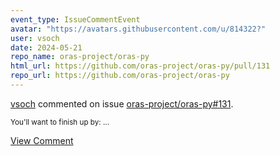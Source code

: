 ```yaml
---
event_type: IssueCommentEvent
avatar: "https://avatars.githubusercontent.com/u/814322?"
user: vsoch
date: 2024-05-21
repo_name: oras-project/oras-py
html_url: https://github.com/oras-project/oras-py/pull/131
repo_url: https://github.com/oras-project/oras-py
---
```


<a href='https://github.com/vsoch' target='_blank'>vsoch</a> commented on issue <a href='https://github.com/oras-project/oras-py/pull/131' target='_blank'>oras-project/oras-py#131</a>.

<small>You'll want to finish up by:...</small>

<a href='https://github.com/oras-project/oras-py/pull/131' target='_blank'>View Comment</a>
